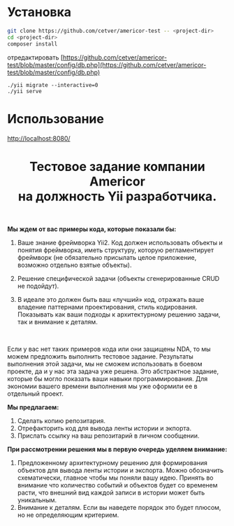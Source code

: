 # Установка

```bash
git clone https://github.com/cetver/americor-test -- <project-dir>
cd <project-dir>
composer install
```
отредактировать [https://github.com/cetver/americor-test/blob/master/config/db.php](https://github.com/cetver/americor-test/blob/master/config/db.php)

```nashorn js
./yii migrate --interactive=0
./yii serve
```

# Использование
[http://localhost:8080/](http://localhost:8080/)


<p align="center">
    <h1 align="center">Тестовое задание компании Americor <br> на должность Yii разработчика.</h1>
    <br>
</p>

<strong>Мы ждем от вас примеры кода, которые показали бы:</strong>

1. Ваше знание фреймворка Yii2. Код должен использовать объекты и понятия фреймворка, иметь структуру, которую регламентирует фреймворк (не обязательно присылать целое приложение, возможно отдельно взятые объекты).</br>

2. Решение специфической задачи (объекты сгенерированные CRUD не подойдут).</br>

3. В идеале это должен быть ваш «лучший» код, отражать ваше владение паттернами проектирования, стиль кодирования. Показывать как ваши подходы к архитектурному решению задачи, так и внимание к деталям. </br>

<br>
<p>Если у вас нет таких примеров кода или они защищены NDA, то мы можем предложить выполнить тестовое задание. Результаты выполнения этой задачи, мы не сможем использовать в боевом проекте, да и у нас эта задача уже решена. Это абстрактное задание, которые бы могло показать ваши навыки программирования. Для экономии вашего времени выполнения мы уже оформили ее в отдельный проект.</p>

<p><strong>Мы предлагаем:</strong></p>

1. Сделать копию репозитария.</br>
2. Отрефакторить код для вывода ленты истории и экпорта.</br>
3. Прислать ссылку на ваш репозитарий в личном сообщении.</br>

<p><strong>При рассмотрении решения мы в первую очередь уделяем внимание:</strong></p>

1. Предложенному архитектурному решению для формирования объектов для вывода ленты истории и экспорта. Можно обозначить схематически, главное чтобы мы поняли вашу идею. Принять во внимание что количество событий и объектов будет со временем расти, что внешний вид каждой записи в истории может быть уникальным.</br>
2. Внимание к деталям. Если вы наведете порядок это будет плюсом, но не определяющим критерием. </br>


